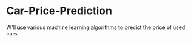 # Car-Price-Prediction
W'll use various machine learning algorithms to predict the price of used cars.
